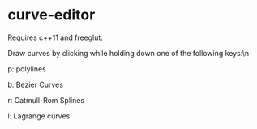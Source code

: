 # curve-editor
Requires c++11 and freeglut.

Draw curves by clicking while holding down one of the following keys:\n

p: polylines

b: Bezier Curves

r: Catmull-Rom Splines

l: Lagrange curves

